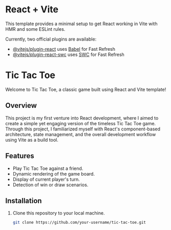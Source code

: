 # React + Vite

This template provides a minimal setup to get React working in Vite with HMR and some ESLint rules.

Currently, two official plugins are available:

- [@vitejs/plugin-react](https://github.com/vitejs/vite-plugin-react/blob/main/packages/plugin-react/README.md) uses [Babel](https://babeljs.io/) for Fast Refresh
- [@vitejs/plugin-react-swc](https://github.com/vitejs/vite-plugin-react-swc) uses [SWC](https://swc.rs/) for Fast Refresh
# Tic Tac Toe

Welcome to Tic Tac Toe, a classic game built using React and Vite template!

## Overview
This project is my first venture into React development, where I aimed to create a simple yet engaging version of the timeless Tic Tac Toe game. Through this project, I familiarized myself with React's component-based architecture, state management, and the overall development workflow using Vite as a build tool.

## Features
- Play Tic Tac Toe against a friend.
- Dynamic rendering of the game board.
- Display of current player's turn.
- Detection of win or draw scenarios.

## Installation
1. Clone this repository to your local machine.
   ```bash
   git clone https://github.com/your-username/tic-tac-toe.git
